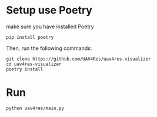 # Setup use Poetry
make sure you have installed Poetry 

```
pip install poetry
```
Then, run the following commands:
```
git clone https://github.com/UAV4Res/uav4res-visualizer
cd uav4res-visualizer
poetry install
```
# Run
```
python uav4res/main.py
```
